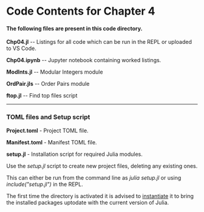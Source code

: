 # Code Contents for Chapter 4

#### The following files are present in this code directory.

**Chp04.jl** -- Listings for all code which can be run in the REPL or uploaded to VS Code.

**Chp04.ipynb** -- Jupyter notebook containing worked listings.

**ModInts.jl** -- Modular Integers module

**OrdPair.jls** -- Order Pairs module

**ftop.jl** -- Find top files script

---

### TOML files and Setup script

**Project.toml** - Project TOML file.

**Manifest.toml** - Manifest TOML file.

**setup.jl** - Installation script for required Julia modules.

Use the *setup.jl* script to create new project files, deleting any existing ones.

This can either be run from the command line as *julia setup.jl* or using *include("setup.jl")* in the REPL.

The first time the directory is activated it is advised to <u>instantiate</u> it to bring the installed packages uptodate with the current version of Julia.
